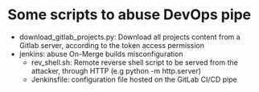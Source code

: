 # Some scripts to abuse DevOps pipe
- download_gitlab_projects.py: Download all projects content from a Gitlab server, according to the token access permission
- jenkins: abuse On-Merge builds misconfiguration
  - rev_shell.sh: Remote reverse shell script to be served from the attacker, through HTTP (e.g python -m http.server)
  - Jenkinsfile: configuration file hosted on the GitLab CI/CD pipe 
